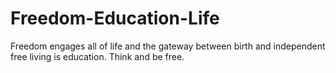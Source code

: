 # Freedom-Education-Life
Freedom engages all of life and the gateway between birth and independent free living is education. Think and be free.   

